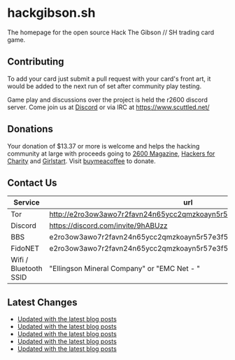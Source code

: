 # hackgibson.sh
The homepage for the open source Hack The Gibson // SH trading card game.


## Contributing

To add your card just submit a pull request with your card's front art, it would be added to the next run of set after community play testing.

Game play and discussions over the project is held the r2600 discord server. Come join us at [Discord](https://discord.com/invite/9hABUzz) or via IRC at https://www.scuttled.net/


## Donations

Your donation of $13.37 or more is welcome and helps the hacking community at large with proceeds going to [2600 Magazine](https://2600.com/), [Hackers for Charity](https://hackersforcharity.org) and [Girlstart](https://girlstart.org).  Visit [buymeacoffee](https://www.buymeacoffee.com/hackgibson.sh) to donate.


## Contact Us

Service | url
-|-
Tor | http://e2ro3ow3awo7r2favn24n65ycc2qmzkoayn5r57e3f56nvjwdcgg32ad.onion
Discord | https://discord.com/invite/9hABUzz
BBS | e2ro3ow3awo7r2favn24n65ycc2qmzkoayn5r57e3f56nvjwdcgg32ad.onion:23
FidoNET | e2ro3ow3awo7r2favn24n65ycc2qmzkoayn5r57e3f56nvjwdcgg32ad.onion:24554
Wifi / Bluetooth SSID | "Ellingson Mineral Company" or "EMC Net - <fidonet address>"

## Latest Changes
<!-- BLOG-POST-LIST:START -->
- [Updated with the latest blog posts](https://github.com/DFW2600/hackgibson.sh/commit/fb1d67b192b17d342d40fe16ef10387b3ae17c0e)
- [Updated with the latest blog posts](https://github.com/DFW2600/hackgibson.sh/commit/2b91bb3a18e92d6c4e60a87cff16a3096900d6ee)
- [Updated with the latest blog posts](https://github.com/DFW2600/hackgibson.sh/commit/c802af3b6f736d5c07cd4c9155e6d01b6a9a9654)
- [Updated with the latest blog posts](https://github.com/DFW2600/hackgibson.sh/commit/68ec63a7ca2972c226f0c31fd891959931eaa28d)
- [Updated with the latest blog posts](https://github.com/DFW2600/hackgibson.sh/commit/13809056e1d3b6467d6299b11134af432e72cb17)
<!-- BLOG-POST-LIST:END -->
